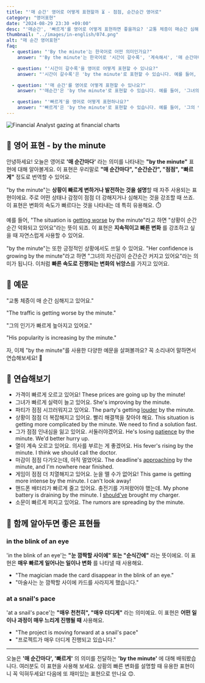 ```yaml
---
title: "'매 순간' 영어로 어떻게 표현할까 ⏳ - 점점, 순간순간 영어로"
category: "영어표현"
date: "2024-08-29 23:30 +09:00"
desc: "'매순간', '빠르게'를 영어로 어떻게 표현하면 좋을까요? '교통 체증이 매순간 심해지고 있어요', '그의 인기가 점점  높아지고 있어요' 등을 영어로 표현하는 법을 배워봅시다. 다양한 예문을 통해서 연습하고 본인의 표현으로 만들어 보세요."
thumbnail: "../images/in-english/074.png"
alt: "매 순간 영어표현"
faq:
  - question: "'By the minute'는 한국어로 어떤 의미인가요?"
    answer: "'By the minute'는 한국어로 '시간이 갈수록', '계속해서', '매 순간마다', '시간이 지날수록' 등으로 번역될 수 있습니다. 상황이 빠르게 변하거나 발전하는 것을 설명할 때 사용합니다."

  - question: "'시간이 갈수록'을 영어로 어떻게 표현할 수 있나요?"
    answer: "'시간이 갈수록'은 'by the minute'로 표현할 수 있습니다. 예를 들어, '상황이 시간이 갈수록 악화되고 있어요'는 'The situation is getting worse by the minute'로 말할 수 있습니다."

  - question: "'매 순간'를 영어로 어떻게 표현할 수 있나요?"
    answer: "'매순간'은 'by the minute'로 표현할 수 있습니다. 예를 들어, '그녀의 자신감이 매 순간 커지고 있어요'는 'Her confidence is growing by the minute'로 말할 수 있습니다."

  - question: "'빠르게'을 영어로 어떻게 표현하나요?"
    answer: "'빠르게'은 'by the minute'로 표현할 수 있습니다. 예를 들어, '그의 인기가 빠르게 높아지고 있어요'는 'His popularity is increasing by the minute'로 말할 수 있습니다."
---
```


![Financial Analyst gazing at financial charts](../images/in-english/074-1.avif)

## 🌟 영어 표현 - by the minute

안녕하세요! 오늘은 영어로 **'매 순간마다'** 라는 의미를 나타내는 **"by the minute"** 표현에 대해 알아볼게요. 이 표현은 우리말로 **"매 순간마다", "순간순간", "점점", "빠르게"** 정도로 번역할 수 있어요.

"by the minute"는 **상황이 빠르게 변하거나 발전하는 것을 설명**할 때 자주 사용되는 표현이에요. 주로 어떤 상태나 감정이 점점 더 강해지거나 심해지는 것을 강조할 때 쓰죠. 이 표현은 변화의 속도가 빠르다는 것을 나타내는 데 특히 유용해요. ⏱️

예를 들어, "The situation is [getting worse](/blog/in-english/234.get-worse/) by the minute"라고 하면 "상황이 순간순간 악화되고 있어요"라는 뜻이 되죠. 이 표현은 **지속적이고 빠른 변화** 를 강조하고 싶을 때 자연스럽게 사용할 수 있어요.

"by the minute"는 또한 긍정적인 상황에서도 쓰일 수 있어요. "Her confidence is growing by the minute"라고 하면 "그녀의 자신감이 순간순간 커지고 있어요"라는 의미가 됩니다. 이처럼 **빠른 속도로 진행되는 변화의 뉘앙스**를 가지고 있어요.

## 📖 예문

"교통 체증이 매 순간 심해지고 있어요."

"The traffic is getting worse by the minute."

"그의 인기가 빠르게 높아지고 있어요."

"His popularity is increasing by the minute."

자, 이제 "by the minute"를 사용한 다양한 예문을 살펴볼까요? 꼭 소리내어 말하면서 연습해보세요! 🚀

## 💬 연습해보기

<ul data-interactive-list>
  <li data-interactive-item>
    <span data-toggler>가격이 빠르게 오르고 있어요!</span>
    <span data-answer>These prices are going up by the minute!</span>
  </li>
  <li data-interactive-item>
    <span data-toggler>그녀가 빠르게 실력이 늘고 있어요.</span>
    <span data-answer>She's improving by the minute.</span>
  </li>
  <li data-interactive-item>
    <span data-toggler>파티가 점점 시끄러워지고 있어요.</span>
    <span data-answer>The party's getting <a href="/blog/in-english/311.loud/">louder</a> by the minute.</span>
  </li>
  <li data-interactive-item>
    <span data-toggler>상황이 점점 더 복잡해지고 있어요. 빨리 해결책을 찾아야 해요.</span>
    <span data-answer>This situation is getting more complicated by the minute. We need to find a solution fast.</span>
  </li>
  <li data-interactive-item>
    <span data-toggler>그가 점점 인내심을 잃고 있어요. 서둘러야겠어요.</span>
    <span data-answer>He's losing <a href="/blog/in-english/373.patience/">patience</a> by the minute. We'd better hurry up.</span>
  </li>
  <li data-interactive-item>
    <span data-toggler>열이 계속 오르고 있어요. 의사를 부르는 게 좋겠어요.</span>
    <span data-answer>His fever's rising by the minute. I think we should call the doctor.</span>
  </li>
  <li data-interactive-item>
    <span data-toggler>마감이 점점 다가오는데, 아직 멀었어요.</span>
    <span data-answer>The deadline's <a href="/blog/in-english/267.approach/">approaching</a> by the minute, and I'm nowhere near finished.</span>
  </li>
  <li data-interactive-item>
    <span data-toggler>게임이 점점 더 치열해지고 있어요. 눈을 뗄 수가 없어요!</span>
    <span data-answer>This game is getting more intense by the minute. I can't look away!</span>
  </li>
  <li data-interactive-item>
    <span data-toggler>핸드폰 배터리가 빠르게 줄고 있어요. 충전기를 가져왔어야 했는데.</span>
    <span data-answer>My phone battery is draining by the minute. I <a href="/blog/in-english/257.should've/">should've</a> brought my charger.</span>
  </li>
  <li data-interactive-item>
    <span data-toggler>소문이 빠르게 퍼지고 있어요.</span>
    <span data-answer>The rumors are spreading by the minute.</span>
  </li>
</ul>

## 🤝 함께 알아두면 좋은 표현들

### in the blink of an eye

'in the blink of an eye'는 **"눈 깜짝할 사이에" 또는 "순식간에"** 라는 뜻이에요. 이 표현은 **매우 빠르게 일어나는 일이나 변화** 를 나타낼 때 사용해요.

- "The magician made the card disappear in the blink of an eye."
- "마술사는 눈 깜짝할 사이에 카드를 사라지게 했습니다."

### at a snail's pace

'at a snail's pace'는 **"매우 천천히", "매우 더디게"** 라는 의미예요. 이 표현은 **어떤 일이나 과정이 매우 느리게 진행될 때** 사용해요.

- "The project is moving forward at a snail's pace"
- "프로젝트가 매우 더디게 진행되고 있습니다."

---

오늘은 **'매 순간마다', '빠르게'** 의 의미를 전달하는 **'by the minute'** 에 대해 배워봤습니다. 여러분도 이 표현을 사용해 보세요. 상황의 빠른 변화를 설명할 때 유용한 표현이니 꼭 익혀두세요! 다음에 또 재미있는 표현으로 만나요 😊.
